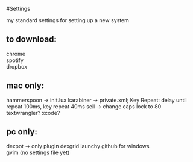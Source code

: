 #Settings

my standard settings for setting up a new system

## to download:
chrome  
spotify  
dropbox  

## mac only:
hammerspoon -> init.lua
karabiner -> private.xml; Key Repeat: delay until repeat 100ms, key repeat 40ms
seil -> change caps lock to 80
textwrangler?
xcode?

## pc only: 
dexpot -> only plugin dexgrid
launchy
github for windows  
gvim (no settings file yet)
